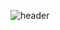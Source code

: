 ![header](https://capsule-render.vercel.app/api?type=waving&color=auto&height=180&section=header&text=JIHYE%20KIM&fontSize=80)

